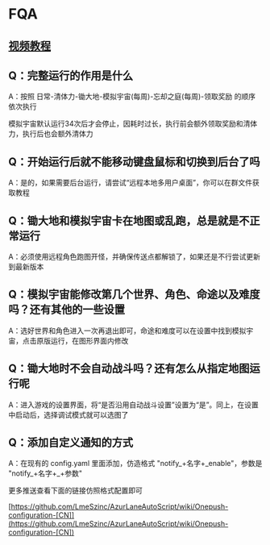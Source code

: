 # FQA

## [视频教程](https://www.bilibili.com/video/BV13h4y1m7VP/)

## Q：完整运行的作用是什么

A：按照 日常-清体力-锄大地-模拟宇宙(每周)-忘却之庭(每周)-领取奖励 的顺序依次执行

模拟宇宙默认运行34次后才会停止，因耗时过长，执行前会额外领取奖励和清体力，执行后也会额外清体力

## Q：开始运行后就不能移动键盘鼠标和切换到后台了吗

A：是的，如果需要后台运行，请尝试“远程本地多用户桌面”，你可以在群文件获取教程

## Q：锄大地和模拟宇宙卡在地图或乱跑，总是就是不正常运行

A：必须使用远程角色跑图开怪，并确保传送点都解锁了，如果还是不行尝试更新到最新版本

## Q：模拟宇宙能修改第几个世界、角色、命途以及难度吗？还有其他的一些设置

A：选好世界和角色进入一次再退出即可，命途和难度可以在设置中找到模拟宇宙，点击原版运行，在图形界面内修改

## Q：锄大地时不会自动战斗吗？还有怎么从指定地图运行呢

A：进入游戏的设置界面，将“是否沿用自动战斗设置”设置为“是”。同上，在设置中启动后，选择调试模式就可以选图了

## Q：添加自定义通知的方式

A：在现有的 config.yaml 里面添加，仿造格式 "notify\_+名字+\_enable"，参数是 "notify\_+名字+\_+参数"

更多推送查看下面的链接仿照格式配置即可

[https://github.com/LmeSzinc/AzurLaneAutoScript/wiki/Onepush-configuration-[CN]](https://github.com/LmeSzinc/AzurLaneAutoScript/wiki/Onepush-configuration-[CN])